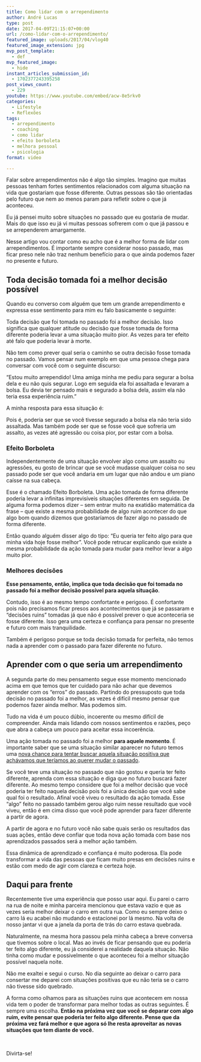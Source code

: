 ```yaml
---
title: Como lidar com o arrependimento
author: André Lucas
type: post
date: 2017-04-09T21:15:07+00:00
url: /como-lidar-com-o-arrependimento/
featured_image: uploads/2017/04/vlog40
featured_image_extension: jpg
mvp_post_template:
  - def
mvp_featured_image:
  - hide
instant_articles_submission_id:
  - 1702377243395258
post_views_count:
  - 229
youtube: https://www.youtube.com/embed/acw-8e5rkv0
categories:
  - Lifestyle
  - Reflexões
tags:
  - arrependimento
  - coaching
  - como lidar
  - efeito borboleta
  - melhora pessoal
  - psicologia
format: video

---
```

Falar sobre arrependimentos não é algo tão simples. Imagino que muitas pessoas tenham fortes sentimentos relacionados com alguma situação na vida que gostariam que fosse diferente. Outras pessoas são tão orientadas pelo futuro que nem ao menos param para refletir sobre o que já aconteceu.

Eu já pensei muito sobre situações no passado que eu gostaria de mudar. Mais do que isso eu já vi muitas pessoas sofrerem com o que já passou e se arrependerem amargamente.

Nesse artigo vou contar como eu acho que é a melhor forma de lidar com arrependimentos. É importante sempre considerar nosso passado, mas ficar preso nele não traz nenhum benefício para o que ainda podemos fazer no presente e futuro.

## Toda decisão tomada foi a melhor decisão possível

Quando eu converso com alguém que tem um grande arrependimento e expressa esse sentimento para mim eu falo basicamente o seguinte:

Toda decisão que foi tomada no passado foi a melhor decisão. Isso significa que qualquer atitude ou decisão que fosse tomada de forma diferente poderia levar a uma situação muito pior. As vezes para ter efeito até falo que poderia levar à morte.

Não tem como prever qual seria o caminho se outra decisão fosse tomada no passado. Vamos pensar num exemplo em que uma pessoa chega para conversar com você com o seguinte discurso:

&#8220;Estou muito arrependido! Uma amiga minha me pediu para segurar a bolsa dela e eu não quis segurar. Logo em seguida ela foi assaltada e levaram a bolsa. Eu devia ter pensado mais e segurado a bolsa dela, assim ela não teria essa experiência ruim.&#8221;

A minha resposta para essa situação é:

Pois é, poderia ser que se você tivesse segurado a bolsa ela não teria sido assaltada. Mas também pode ser que se fosse você que sofreria um assalto, as vezes até agressão ou coisa pior, por estar com a bolsa.

### Efeito Borboleta

Independentemente de uma situação envolver algo como um assalto ou agressões, eu gosto de brincar que se você mudasse qualquer coisa no seu passado pode ser que você andaria em um lugar que não andou e um piano caísse na sua cabeça.

Esse é o chamado Efeito Borboleta. Uma ação tomada de forma diferente poderia levar a infinitas imprevisíveis situações diferentes em seguida. De alguma forma podemos dizer &#8211; sem entrar muito na exatidão matemática da frase &#8211; que existe a mesma probabilidade de algo ruim acontecer do que algo bom quando dizemos que gostaríamos de fazer algo no passado de forma diferente.

Então quando alguém disser algo do tipo: &#8220;Eu queria ter feito algo para que minha vida hoje fosse melhor&#8221;. Você pode retrucar explicando que existe a mesma probabilidade da ação tomada para mudar para melhor levar a algo muito pior.

### Melhores decisões

**Esse pensamento, então, implica que toda decisão que foi tomada no passado foi a melhor decisão possível para aquela situação**.

Contudo, isso é ao mesmo tempo confortante e perigoso. É confortante pois não precisamos ficar presos aos acontecimentos que já se passaram e &#8220;decisões ruins&#8221; tomadas já que não é possível prever o que aconteceria se fosse diferente. Isso gera uma certeza e confiança para pensar no presente e futuro com mais tranquilidade.

Também é perigoso porque se toda decisão tomada for perfeita, não temos nada a aprender com o passado para fazer diferente no futuro.

## Aprender com o que seria um arrependimento

A segunda parte do meu pensamento segue esse momento mencionado acima em que temos que ter cuidado para não achar que devemos aprender com os &#8220;erros&#8221; do passado. Partindo do pressuposto que toda decisão no passado foi a melhor, as vezes é difícil mesmo pensar que podemos fazer ainda melhor. Mas podemos sim.

Tudo na vida é um pouco dúbio, incoerente ou mesmo difícil de compreender. Ainda mais lidando com nossos sentimentos e razões, peço que abra a cabeça um pouco para aceitar essa incoerência.

Uma ação tomada no passado foi a melhor **para aquele momento**. É importante saber que se uma situação similar aparecer no futuro temos uma <span style="text-decoration: underline;">nova chance para tentar buscar aquela situação positiva que achávamos que teríamos ao querer mudar o passado</span>.

Se você teve uma situação no passado que não gostou e queria ter feito diferente, aprenda com essa situação e diga que no futuro buscará fazer diferente. Ao mesmo tempo considere que foi a melhor decisão que você poderia ter feito naquela decisão pois foi a única decisão que você sabe qual foi o resultado. Afinal você viveu o resultado da ação tomada. Esse &#8220;algo&#8221; feito no passado também gerou algo ruim nesse resultado que você viveu, então é em cima disso que você pode aprender para fazer diferente a partir de agora.

A partir de agora e no futuro você não sabe quais serão os resultados das suas ações, então deve confiar que toda nova ação tomada com base nos aprendizados passados será a melhor ação também.

Essa dinâmica de aprendizado e confiança é muito poderosa. Ela pode transformar a vida das pessoas que ficam muito presas em decisões ruins e estão com medo de agir com clareza e certeza hoje.

## Daqui para frente

Recentemente tive uma experiência que posso usar aqui. Eu parei o carro na rua de noite e minha parceira mencionou que estava vazio e que as vezes seria melhor deixar o carro em outra rua. Como eu sempre deixo o carro lá eu acabei não mudando e estacionei por lá mesmo. Na volta de nosso jantar vi que a janela da porta de trás do carro estava quebrada.

Naturalmente, na mesma hora passou pela minha cabeça a breve conversa que tivemos sobre o local. Mas ao invés de ficar pensando que eu poderia ter feito algo diferente, eu já considerei a realidade daquela situação. Não tinha como mudar e possivelmente o que aconteceu foi a melhor situação possível naquela noite.

Não me exaltei e segui o curso. No dia seguinte ao deixar o carro para consertar me deparei com situações positivas que eu não teria se o carro não tivesse sido quebrado.

A forma como olhamos para as situações ruins que acontecem em nossa vida tem o poder de transformar para melhor todas as outras seguintes. É sempre uma escolha. **Então na próxima vez que você se deparar com algo ruim, evite pensar que poderia ter feito algo diferente. Pense que da próxima vez fará melhor e que agora só lhe resta aproveitar as novas situações que tem diante de você.**

&nbsp;

Divirta-se!
